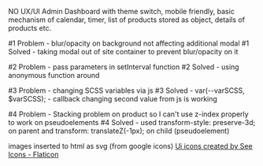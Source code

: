 NO UX/UI Admin Dashboard with theme switch, mobile friendly, basic mechanism of calendar, timer, list of products stored as object, details of products etc.

#1 Problem - blur/opacity on background not affecting additional modal
#1 Solved - taking modal out of site container to prevent blur/opacity on it

#2 Problem - pass parameters in setInterval function
#2 Solved - using anonymous function around

#3 Problem - changing SCSS variables via js
#3 Solved - var(--varSCSS, $varSCSS); - callback changing second value from js is working

#4 Problem - Stacking problem on product so I can't use z-index properly to work on pseudoelements
#4 Solved - used transform-style: preserve-3d; on parent and transform: translateZ(-1px); on child (pseudoelement)

images inserted to html as svg (from google icons)
<a href="https://www.flaticon.com/free-icons/ui" title="ui icons">Ui icons created by See Icons - Flaticon</a>
